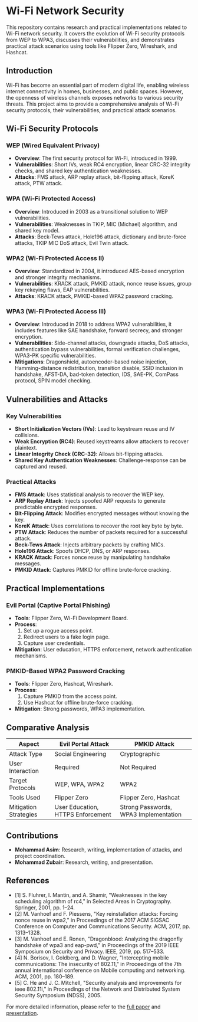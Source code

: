 # Wi-Fi Network Security

This repository contains research and practical implementations related to Wi-Fi network security. It covers the evolution of Wi-Fi security protocols from WEP to WPA3, discusses their vulnerabilities, and demonstrates practical attack scenarios using tools like Flipper Zero, Wireshark, and Hashcat.

## Introduction
Wi-Fi has become an essential part of modern digital life, enabling wireless internet connectivity in homes, businesses, and public spaces. However, the openness of wireless channels exposes networks to various security threats. This project aims to provide a comprehensive analysis of Wi-Fi security protocols, their vulnerabilities, and practical attack scenarios.

## Wi-Fi Security Protocols
### WEP (Wired Equivalent Privacy)
- **Overview**: The first security protocol for Wi-Fi, introduced in 1999.
- **Vulnerabilities**: Short IVs, weak RC4 encryption, linear CRC-32 integrity checks, and shared key authentication weaknesses.
- **Attacks**: FMS attack, ARP replay attack, bit-flipping attack, KoreK attack, PTW attack.

### WPA (Wi-Fi Protected Access)
- **Overview**: Introduced in 2003 as a transitional solution to WEP vulnerabilities.
- **Vulnerabilities**: Weaknesses in TKIP, MIC (Michael) algorithm, and shared key model.
- **Attacks**: Beck-Tews attack, Hole196 attack, dictionary and brute-force attacks, TKIP MIC DoS attack, Evil Twin attack.

### WPA2 (Wi-Fi Protected Access II)
- **Overview**: Standardized in 2004, it introduced AES-based encryption and stronger integrity mechanisms.
- **Vulnerabilities**: KRACK attack, PMKID attack, nonce reuse issues, group key rekeying flaws, EAP vulnerabilities.
- **Attacks**: KRACK attack, PMKID-based WPA2 password cracking.

### WPA3 (Wi-Fi Protected Access III)
- **Overview**: Introduced in 2018 to address WPA2 vulnerabilities, it includes features like SAE handshake, forward secrecy, and stronger encryption.
- **Vulnerabilities**: Side-channel attacks, downgrade attacks, DoS attacks, authentication bypass vulnerabilities, formal verification challenges, WPA3-PK specific vulnerabilities.
- **Mitigations**: Dragonshield, autoencoder-based noise injection, Hamming-distance redistribution, transition disable, SSID inclusion in handshake, AFST-DA, bad-token detection, IDS, SAE-PK, ComPass protocol, SPIN model checking.

## Vulnerabilities and Attacks
### Key Vulnerabilities
- **Short Initialization Vectors (IVs)**: Lead to keystream reuse and IV collisions.
- **Weak Encryption (RC4)**: Reused keystreams allow attackers to recover plaintext.
- **Linear Integrity Check (CRC-32)**: Allows bit-flipping attacks.
- **Shared Key Authentication Weaknesses**: Challenge-response can be captured and reused.

### Practical Attacks
- **FMS Attack**: Uses statistical analysis to recover the WEP key.
- **ARP Replay Attack**: Injects spoofed ARP requests to generate predictable encrypted responses.
- **Bit-Flipping Attack**: Modifies encrypted messages without knowing the key.
- **KoreK Attack**: Uses correlations to recover the root key byte by byte.
- **PTW Attack**: Reduces the number of packets required for a successful attack.
- **Beck-Tews Attack**: Injects arbitrary packets by crafting MICs.
- **Hole196 Attack**: Spoofs DHCP, DNS, or ARP responses.
- **KRACK Attack**: Forces nonce reuse by manipulating handshake messages.
- **PMKID Attack**: Captures PMKID for offline brute-force cracking.

## Practical Implementations
### Evil Portal (Captive Portal Phishing)
- **Tools**: Flipper Zero, Wi-Fi Development Board.
- **Process**: 
  1. Set up a rogue access point.
  2. Redirect users to a fake login page.
  3. Capture user credentials.
- **Mitigation**: User education, HTTPS enforcement, network authentication mechanisms.

### PMKID-Based WPA2 Password Cracking
- **Tools**: Flipper Zero, Hashcat, Wireshark.
- **Process**:
  1. Capture PMKID from the access point.
  2. Use Hashcat for offline brute-force cracking.
- **Mitigation**: Strong passwords, WPA3 implementation.

## Comparative Analysis
| Aspect                | Evil Portal Attack | PMKID Attack |
|-----------------------|--------------------|--------------|
| Attack Type           | Social Engineering | Cryptographic |
| User Interaction      | Required           | Not Required |
| Target Protocols      | WEP, WPA, WPA2     | WPA2         |
| Tools Used            | Flipper Zero       | Flipper Zero, Hashcat |
| Mitigation Strategies | User Education, HTTPS Enforcement | Strong Passwords, WPA3 Implementation |

## Contributions
- **Mohammad Asim**: Research, writing, implementation of attacks, and project coordination.
- **Mohammad Zubair**: Research, writing, and presentation.

## References
- [1] S. Fluhrer, I. Mantin, and A. Shamir, "Weaknesses in the key scheduling algorithm of rc4," in Selected Areas in Cryptography. Springer, 2001, pp. 1–24.
- [2] M. Vanhoef and F. Piessens, "Key reinstallation attacks: Forcing nonce reuse in wpa2," in Proceedings of the 2017 ACM SIGSAC Conference on Computer and Communications Security. ACM, 2017, pp. 1313–1328.
- [3] M. Vanhoef and E. Ronen, "Dragonblood: Analyzing the dragonfly handshake of wpa3 and eap-pwd," in Proceedings of the 2019 IEEE Symposium on Security and Privacy. IEEE, 2019, pp. 517–533.
- [4] N. Borisov, I. Goldberg, and D. Wagner, "Intercepting mobile communications: The insecurity of 802.11," in Proceedings of the 7th annual international conference on Mobile computing and networking. ACM, 2001, pp. 180–189.
- [5] C. He and J. C. Mitchell, "Security analysis and improvements for ieee 802.11i," in Proceedings of the Network and Distributed System Security Symposium (NDSS), 2005.

For more detailed information, please refer to the [full paper](Wi_Fi_Network_Security.pdf) and [presentation](WiFi-Security.pdf).
